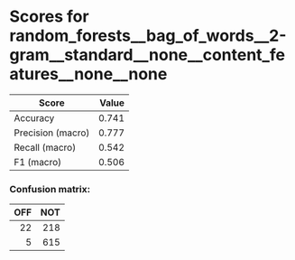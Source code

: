 # Scores for random_forests__bag_of_words__2-gram__standard__none__content_features__none__none
|      Score      |Value|
|-----------------|----:|
|Accuracy         |0.741|
|Precision (macro)|0.777|
|Recall (macro)   |0.542|
|F1 (macro)       |0.506|

### Confusion matrix:
|OFF|NOT|
|--:|--:|
| 22|218|
|  5|615|
